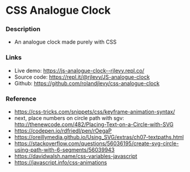 # CSS Analogue Clock

### Description
- An analogue clock made purely with CSS


### Links
- Live demo: https://js-analogue-clock--rjlevy.repl.co/
- Source code: https://repl.it/@rjlevy/JS-analogue-clock
- Github: https://github.com/rolandjlevy/css-analogue-clock

### Reference
- https://css-tricks.com/snippets/css/keyframe-animation-syntax/
- next, place numbers on circle path with sgv: http://thenewcode.com/482/Placing-Text-on-a-Circle-with-SVG
- https://codepen.io/rdfriedl/pen/rOegaP
- https://oreillymedia.github.io/Using_SVG/extras/ch07-textpaths.html
- https://stackoverflow.com/questions/56036195/create-svg-circle-using-path-with-6-segments/56039943
- https://davidwalsh.name/css-variables-javascript
- https://javascript.info/css-animations